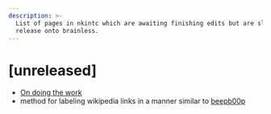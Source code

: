 ```yaml
---
description: >-
  List of pages in nkintc which are awaiting finishing edits but are slated for
  release onto brainless.
---
```


# \[unreleased\]

* [On doing the work](https://via.hypothes.is/https://www.aip.org/history-programs/niels-bohr-library/oral-histories/5020-5#annotations:VJkQwDSeEeqSYq_Uw7vQRA)
* method for labeling wikipedia links in a manner similar to [beepb00p](https://beepb00p.xyz/tags.html#lifelogging)

